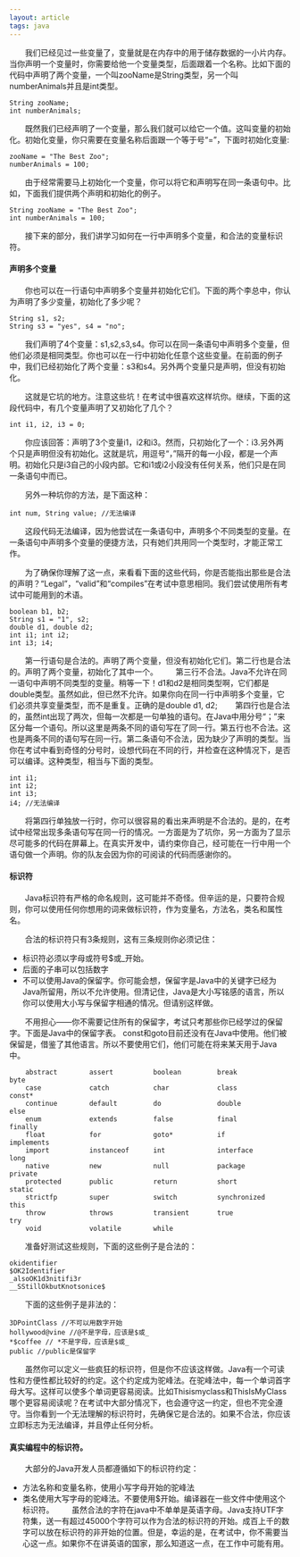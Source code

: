 ```yaml
---
layout: article
tags: java
---
```

&emsp;&emsp;我们已经见过一些变量了，变量就是在内存中的用于储存数据的一小片内存。当你声明一个变量时，你需要给他一个变量类型，后面跟着一个名称。比如下面的代码中声明了两个变量，一个叫zooName是String类型，另一个叫numberAnimals并且是int类型。
```
String zooName;
int numberAnimals;
```
&emsp;&emsp;既然我们已经声明了一个变量，那么我们就可以给它一个值。这叫变量的初始化。初始化变量，你只需要在变量名称后面跟一个等于号“=”，下面时初始化变量:
```
zooName = "The Best Zoo";
numberAnimals = 100;
```
&emsp;&emsp;由于经常需要马上初始化一个变量，你可以将它和声明写在同一条语句中。比如，下面我们提供两个声明和初始化的例子。
```
String zooName = "The Best Zoo";
int numberAnimals = 100;
```
&emsp;&emsp;接下来的部分，我们讲学习如何在一行中声明多个变量，和合法的变量标识符。

#### 声明多个变量
&emsp;&emsp;你也可以在一行语句中声明多个变量并初始化它们。下面的两个李总中，你认为声明了多少变量，初始化了多少呢？
```
String s1, s2;
String s3 = "yes", s4 = "no";
```
&emsp;&emsp;我们声明了4个变量：s1,s2,s3,s4。你可以在同一条语句中声明多个变量，但他们必须是相同类型。你也可以在一行中初始化任意个这些变量。在前面的例子中，我们已经初始化了两个变量：s3和s4。另外两个变量只是声明，但没有初始化。

&emsp;&emsp;这就是它坑的地方。注意这些坑！在考试中很喜欢这样坑你。继续，下面的这段代码中，有几个变量声明了又初始化了几个？
```
int i1, i2, i3 = 0;
```
&emsp;&emsp;你应该回答：声明了3个变量i1，i2和i3。然而，只初始化了一个：i3.另外两个只是声明但没有初始化。这就是坑，用逗号“，”隔开的每一小段，都是一个声明。初始化只是i3自己的小段内部。它和i1或i2小段没有任何关系，他们只是在同一条语句中而已。

&emsp;&emsp;另外一种坑你的方法，是下面这种：
```
int num, String value; //无法编译
```
&emsp;&emsp;这段代码无法编译，因为他尝试在一条语句中，声明多个不同类型的变量。在一条语句中声明多个变量的便捷方法，只有她们共用同一个类型时，才能正常工作。

&emsp;&emsp;为了确保你理解了这一点，来看看下面的这些代码，你是否能指出那些是合法的声明？“Legal”，“valid”和“compiles”在考试中意思相同。我们尝试使用所有考试中可能用到的术语。
```
boolean b1, b2;
String s1 = "1", s2;
double d1, double d2;
int i1; int i2;
int i3; i4;
```
&emsp;&emsp;第一行语句是合法的。声明了两个变量，但没有初始化它们。第二行也是合法的。声明了两个变量，初始化了其中一个。
&emsp;&emsp;第三行不合法。Java不允许在同一语句中声明不同类型的变量。稍等一下！d1和d2是相同类型啊，它们都是double类型。虽然如此，但已然不允许。如果你向在同一行中声明多个变量，它们必须共享变量类型，而不是重复。正确的是double d1, d2;
&emsp;&emsp;第四行也是合法的，虽然int出现了两次，但每一次都是一句单独的语句。在Java中用分号“；”来区分每一个语句。所以这里是两条不同的语句写在了同一行。第五行也不合法。这也是两条不同的语句写在同一行。第二条语句不合法，因为缺少了声明的类型。当你在考试中看到奇怪的分号时，设想代码在不同的行，并检查在这种情况下，是否可以编译。这种类型，相当与下面的类型。
```
int i1;
int i2;
int i3;
i4; //无法编译
```
&emsp;&emsp;将第四行单独放一行时，你可以很容易的看出来声明是不合法的。是的，在考试中经常出现多条语句写在同一行的情况。一方面是为了坑你，另一方面为了显示尽可能多的代码在屏幕上。在真实开发中，请约束你自己，经可能在一行中用一个语句做一个声明。你的队友会因为你的可阅读的代码而感谢你的。

#### 标识符
&emsp;&emsp;Java标识符有严格的命名规则，这可能并不奇怪。但辛运的是，只要符合规则，你可以使用任何你想用的词来做标识符，作为变量名，方法名，类名和属性名。

&emsp;&emsp;合法的标识符只有3条规则，这有三条规则你必须记住：
* 标识符必须以字母或符号$或_开始。
* 后面的子串可以包括数字
* 不可以使用Java的保留字。你可能会想，保留字是Java中的关键字已经为Java所留用，所以不允许使用。但清记住，Java是大小写铭感的语言，所以你可以使用大小写与保留字相通的情况。但请别这样做。

&emsp;&emsp;不用担心——你不需要记住所有的保留字，考试只考那些你已经学过的保留字。下面是Java中的保留字表。
const和goto目前还没有在Java中使用。他们被保留是，借鉴了其他语言。所以不要使用它们，他们可能在将来某天用于Java中。

```
	abstract		assert			boolean			break			byte
	case			catch			char			class			const*
	continue		default			do				double			else
	enum 			extends 		false 			final			finally
	float 			for				goto*			if				implements
	import			instanceof		int 			interface 		long
	native			new 			null 			package			private
	protected 		public 			return 			short			static
	strictfp 		super 			switch			synchronized 	this
	throw 			throws 			transient  		true 			try
	void 			volatile 		while
```
&emsp;&emsp;准备好测试这些规则，下面的这些例子是合法的：
```
okidentifier
$OK2Identifier
_alsoOK1d3nitifi3r
__SStillOkbutKnotsonice$
```
&emsp;&emsp;下面的这些例子是非法的：
```
3DPointClass //不可以用数字开始
hollywood@vine //@不是字母，应该是$或_
*$coffee // *不是字母，应该是$或_
public //public是保留字
```
&emsp;&emsp;虽然你可以定义一些疯狂的标识符，但是你不应该这样做。Java有一个可读性和方便性都比较好的约定。这个约定成为驼峰法。在驼峰法中，每一个单词首字母大写。这样可以使多个单词更容易阅读。比如Thisismyclass和ThisIsMyClass哪个更容易阅读呢？在考试中大部分情况下，也会遵守这一约定，但也不完全遵守。当你看到一个无法理解的标识符时，先确保它是合法的。如果不合法，你应该立即标志为无法编译，并且停止任何分析。

#### 真实编程中的标识符。
&emsp;&emsp;大部分的Java开发人员都遵循如下的标识符约定：
* 方法名称和变量名称，使用小写字母开始的驼峰法
* 类名使用大写字母的驼峰法。不要使用$开始。编译器在一些文件中使用这个标识符。
&emsp;&emsp;虽然合法的字符在java中不单单是英语字母。Java支持UTF字符集，送一有超过45000个字符可以作为合法的标识符的开始。成百上千的数字可以放在标识符的非开始的位置。但是，幸运的是，在考试中，你不需要当心这一点。如果你不在讲英语的国家，那么知道这一点，在工作中可能有用。
